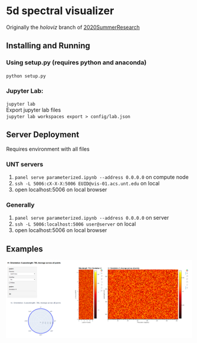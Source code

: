 # 5d spectral visualizer
Originally the _holoviz_ branch of [2020SummerResearch](https://github.com/UNTNeogiLab/2020SummerResearch)
## Installing and Running 
### Using setup.py (requires python and anaconda)
`python setup.py`
### Jupyter Lab:
`jupyter lab`     
Export jupyter lab files  
`jupyter lab workspaces export > config/lab.json`  
## Server Deployment
Requires environment with all files
### UNT servers  
1. `panel serve parameterized.ipynb --address 0.0.0.0` on compute node   
1. `ssh -L 5006:cX-X-X:5006 EUID@vis-01.acs.unt.edu` on local   
1. open localhost:5006 on local browser
### Generally 
1. `panel serve parameterized.ipynb --address 0.0.0.0` on server  
1. `ssh -L 5006:localhost:5006 user@server` on local  
1. open localhost:5006 on local browser
## Examples
![example](examples/Parameterized.png)

